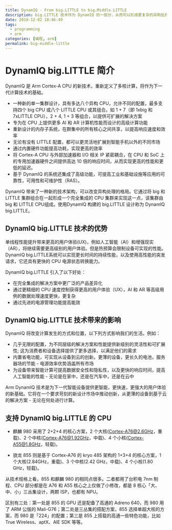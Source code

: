 ```yaml
---
title: DynamIQ - From big.LITTLE to big.Middle.LITTLE
description: big.LITTLE 技术作为 DynamIQ 的一部分，从而可以形成更复杂的异构处理技术
date: 2018-12-02 18:46:49
tags:
  - programming
  - arm
categories: [编程, arm]
permalink: big-middle-little
---
```


# DynamIQ big.LITTLE 简介

DynamIQ 是 Arm Cortex-A CPU 的新技术，重新定义了多核计算，将作为下一代计算技术的基础。

+ 一种新的单一集群设计，具有多达八个异构 CPU，允许不同的配置，最多支持四个 big CPU 或八个 LITTLE CPU 或其组合。如 1 + 7（即 1xbig 和 7xLITTLE CPU），2 + 4, 1 + 3 等组合，以提供可扩展的解决方案
+ 专为在 CPU 上提供更多 AI 和 AR 计算机性能而设计的高级计算功能
+ 重新设计的内存子系统，在群集中的所有核心之间共享，以提高响应速度和效率
+ 无论有没有 LITTLE 配置，都可以更灵活地扩展到智能手机以外的不同市场
+ 通过内置硬件功能提高功耗，实现更高的效率
+ 将 Cortex-A CPU 与外部加速器和 I/O 相关 IP 紧密耦合，在 CPU 和 SoC 上的专用加速器硬件之间提供高达 10 倍的响应时间，从而实现更高的性能和更低的延迟。
+ 基于 DynamIQ 的系统还集成了高级功能，可提高工业和基础设施等应用的可靠性，可用性和可维护性（RAS）。

DynamIQ 带来了一种新的技术架构，可以改变异构处理的格局。它通过将 big 和 LITTLE 集群组合在一起形成一个完全集成的 CPU 集群来实现这一点，该集群由 big 和 LITTLE CPU组成。使用DynamIQ 构建的 big.LITTLE 设计称为 DynamIQ big.LITTLE。

## DynamIQ big.LITTLE 技术的优势

单线程性能提升带来更高的用户体验(UX)，例如人工智能（AI）和增强现实（AR），将继续需要更高级别的用户体验。但是热预算会限制设备可实现的性能。DynamIQ big.LITTLE系统可以实现更长时间的持续性能，以及使用高性能的突发请求，它还具有更快的 CPU 电源状态转换能力。

DynamIQ big.LITTLE 引入了以下好处：

+ 在完全集成的解决方案中更广泛的产品差异化
+ 通过更精细的 CPU 速度控制获得更高的用户体验（UX），AI 和 AR 等高级用例的数据处理速度更快，更复杂
+ 通过先进的电源管理功能提高能效

## DynamIQ big.LITTLE 技术带来的影响

DynamIQ 将改变计算发生的方式和位置，以下列方式影响我们的生活。例如：

+ 几乎无限的配置，为不同层级的解决方案和性能提供新级别的灵活性和可扩展性; 这为消费者和设备选择提供了更多选择，以满足他们的需求
+ 内置省电功能，可实现从设备到云的创新。更薄的设备，更长久的电池，服务器场的节能 - 电源效率优势涵盖所有市场
+ 为设备带来智能计算可提高数据安全性和隐私性，以及更快的响应时间，提高人工智能的性能 - 无论是在家中，还是在汽车中，还是在云中

Arm DynamIQ 技术是为下一代智能设备提供更智能，更快速，更强大的用户体验的新基础。它将在一个要求苛刻的新设计市场中推动创新，从更薄的设备到基于云的解决方案 - 无论在何处进行计算。

## 支持 DynamIQ big.LITTLE 的 CPU

+ 麒麟 980 采用了 2+2+4 的核心方案，2 个大核(Cortex-A76@2.6GHz，重载)、2 个中核(Cortex-A76@1.92GHz，中载)、4 个小核(Cortex-A55@1.8GHz，轻载)。

+ 骁龙 855 则是基于 Cortex-A76 的 kryo 485 架构的 1+3+4 的核心方案，1 个大核(2.84GHz，重载)、3 个中核(2.42 GHz，中载)、4 个小核(1.80 GHz，轻载)。

从技术规格上看，855 和麒麟 980 的相同点很多。二者都用了台积电 7nm 制程、CPU 部分都是在 A76 和 A55 核心之上仅做了小修改，都是 8 核心「大、中、小」三丛集设计，两颗 ISP，也都有 NPU。

区别有三处：第一处是 855 的 GPU 还是配备了高通的 Adreno  640，而 980 用了 ARM 公版的 Mali-G76；第二处是三丛集的搭配方案，855 选择单超大核的方案，而 980 是「224」的配置；第三是 855 上搭载的高通一些特色功能，比如 True Wireless、aptX、AIE SDK 等等。
